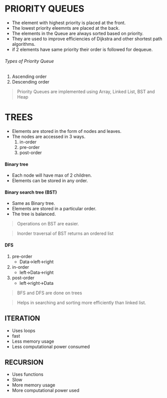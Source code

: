 # PRIORITY QUEUES

* The element with highest priority is placed at the front.
* The lowest priority eleemnts are placed at the back.
* The elements in the Queue are always sorted based on priority.
* They are used to improve efficiencies of Dijkstra and other shortest path algorithms.
* if 2 elements have same priority their order is followed for dequeue.

###### Types of Priority Queue
1) Ascending order
2) Descending order

> Priority Queues are implemented using Array, Linked List, BST and Heap


# TREES

* Elements are stored in the form of nodes and leaves.
* The nodes are accessed in 3 ways.
    1) in-order
    2) pre-order
    3) post-order

#### Binary tree
* Each node will have max of 2 children.
* Elements can be stored in any order.

#### Binary search tree (BST)
* Same as Binary tree.
* Elements are stored in a particular order.
* The tree is balanced.
> Operations on BST are easier.

> Inorder traversal of BST returns an ordered list

#### DFS
1) pre-order
    * Data->left->right
2) in-order
    * left->Data->right
3) post-order
    * left->right->Data


> BFS and DFS are done on trees

> Helps in searching and sorting more efficiently than linked list.

## ITERATION
* Uses loops                           
* fast                                      
* Less memory usage                     
* Less computational power consumed             

## RECURSION

* Uses functions
* Slow
* More memory usage
* More computational power used